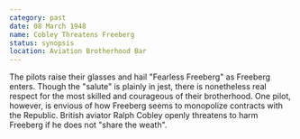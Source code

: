 ```yaml
---
category: past
date: 08 March 1948
name: Cobley Threatens Freeberg
status: synopsis
location: Aviation Brotherhood Bar
---
```

The pilots raise their glasses and hail "Fearless Freeberg" as Freeberg enters. Though the "salute" is plainly in jest, there is nonetheless real respect for the most skilled and courageous of their brotherhood. One pilot, however, is envious of how Freeberg seems to monopolize contracts with the Republic. British aviator Ralph Cobley openly threatens to harm Freeberg if he does not "share the weath". 
